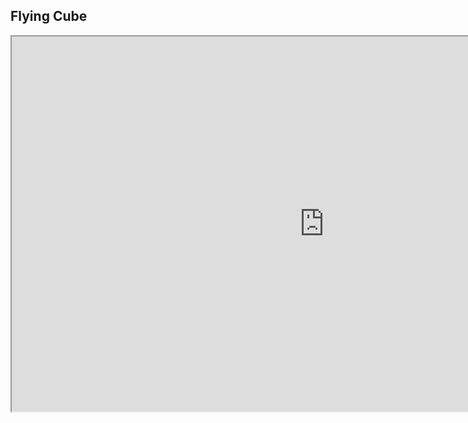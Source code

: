 ## Flying Cube
<iframe src="https://v6p9d9t4.ssl.hwcdn.net/html/1205855/HTML/index.html?v=1574336199" height=600px width=1000px>